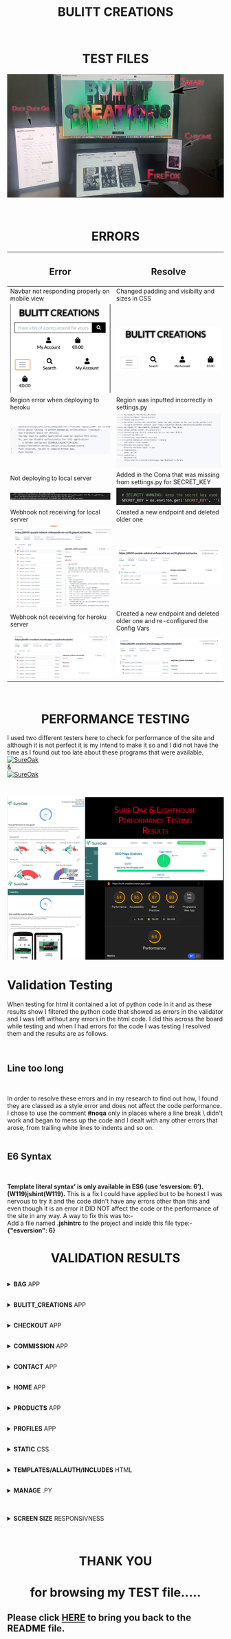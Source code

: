 <p><h1 align="center"><strong>BULITT</strong> CREATIONS</h1></p>

<br>

 <p><h1 align="center"><strong>TEST</strong> FILES</h1></p>                                                                                                                                                                                

![User Story image](/media/testimages2.jpg)

<br>

<p><h1 align="center"><strong>ERR</strong>ORS</h1></p>

| <h2>Error</h2> | <h2>Resolve</h2>                                                                                                                |
|-------|--------------------------------------------------------------------------------------------------------------------------|
| Navbar not responding properly on mobile view  | Changed padding and visibilty and sizes in CSS               |
|![Navbar Error](/media/navbar_error.png) |![Navbar Resolve](/media/navbar_resolve.png)
| Region error when deploying to heroku  | Region was inputted incorrectly in settings.py |
|![Region Error](/media/region_error.png)|![Region Resolve](/media/region_resolve.png) |
| Not deploying to local server | Added in the Coma that was missing from settings.py for SECRET_KEY |
|![Secret Key Error](/media/secret_key_error.png) | ![Secret Key Resolve](/media/secret_key_resolve.png)
| Webhook not receiving for local server | Created a new endpoint and deleted older one
|![Local webhook Fail](/media/local_fail.png) | ![Local Webhook Resolve](/media/local_success.png)
| Webhook not receiving for heroku server | Created a new endpoint and deleted older one and re-configured the Config Vars
|![Heroku webhook Fail](/media/heroku_fail.png) | ![Heroku Webhook Resolve](/media/heroku_success.png)
<br>

<p><h1 align="center"><strong>PERFORMANCE</strong> TESTING</h1></p>

I used two different testers here to check for performance of the site and although it is not perfect it is my intend to make it so and I did not have the time as I found out too late about these programs that were available.<br> [![SureOak](https://img.shields.io/badge/SureOak-Automated%20Testing-green)](https://www.sureoak.com/)<br>&<br>[![SureOak](https://img.shields.io/badge/Light%20House-Performance%20Tool-blue)](https://developers.google.com/web/tools/lighthouse)

<br>

![Validation Results](/media/performance_results.jpg)


# <strong>Validation</strong> Testing

When testing for html it contained a lot of python code in it and as these results show I filtered the python code that showed as errors in the validator and I was left without any errors in the html code. I did this across the board while testing and when I had errors for the code I was testing I resolved them and the results are as follows. 

<br>

## <strong>Line</strong> too long

<br>

 In order to resolve these errors and in my research to find out how, I found they are classed as a style error and does not affect the code performance. I chose to use the comment <strong>#noqa</strong> only in places where a line break \ didn't work and began to mess up the code  and I dealt with any other errors that arose, from trailing white lines to indents and so on.
<br><br>

## <strong>E6</strong> Syntax

<br>

<strong>Template literal syntax’ is only available in ES6 (use ‘esversion: 6’). (W119)jshint(W119).</strong>
This is a fix I could have applied but to be honest I was nervous to try it and the code didn't have any errors other than this and even though it is an error it DID NOT affect the code or the performance of the site in any way. A way to fix this was to:-<br> Add a file named <strong>.jshintrc</strong> to the project and inside this file type:- <strong>{"esversion": 6}</strong>

<p id="userex"><h1 align="center"><strong>VALIDATION</strong> RESULTS</h1></p>

<br>
<details><summary><strong>BAG</strong> APP</summary>
<br>

![Validation Results](/media/bag_results.jpg)</details>

<br>
<details><summary><strong>BULITT_CREATIONS</strong> APP</summary>
<br>

![Validation Results](/media/bulitt_results.jpg)</details> 

<br>
<details><summary><strong>CHECKOUT</strong> APP</summary>
<br>

![Validation Results](/media/checkout_results.jpg)</details>

<br>
<details><summary><strong>COMMISSION</strong> APP</summary>
<br>

![Validation Results](/media/commission_results.jpg)</details> 

<br>
<details><summary><strong>CONTACT</strong> APP</summary>
<br>

![Validation Results](/media/contact_results.jpg)</details> 

<br>
<details><summary><strong>HOME</strong> APP</summary>
<br>

![Validation Results](/media/home_results.jpg)</details> 

<br>
<details><summary><strong>PRODUCTS</strong> APP</summary>
<br>

![Validation Results](/media/products_results.jpg)</details> 

<br>
<details><summary><strong>PROFILES</strong> APP</summary>
<br>

![Validation Results](/media/profiles_results.jpg)</details> 

<br>
<details><summary><strong>STATIC</strong> CSS</summary>
<br>

![Validation Results](/media/static_css_results.jpg)</details> 

<br>
<details><summary><strong>TEMPLATES/ALLAUTH/INCLUDES</strong> HTML</summary>
<br>

![Validation Results](/media/templates_results.jpg)</details> 

<br>
<details><summary><strong>MANAGE</strong> .PY</summary>
<br>

![Validation Results](/media/manage_results.jpg)</details> 
<br>

<br>
<details><summary><strong>SCREEN SIZE</strong> RESPONSIVNESS</summary>
<br>

![Validation Results](/media/screen_results.jpg)</details> 
<br><br>

<p id="thanks"><h1 align="center"><strong>THANK</strong> YOU</h1></p>
<p><h1 align="center">for<strong> browsing</strong> my <strong>TEST</strong> file.....</h1></p>

## Please click  [HERE](https://github.com/DylanThomasShine/bulitt_creations/blob/main/README.md) to bring you back to the README file.